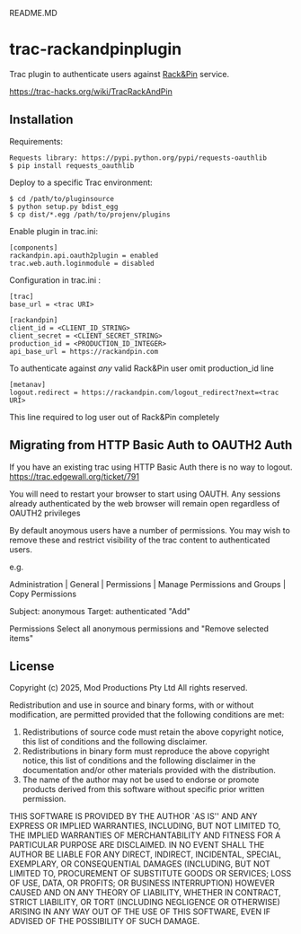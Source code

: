 README.MD
# trac-rackandpinplugin

Trac plugin to authenticate users against [Rack&Pin](https://rackandpin.com/) service.

https://trac-hacks.org/wiki/TracRackAndPin

## Installation

Requirements:

    Requests library: https://pypi.python.org/pypi/requests-oauthlib
    $ pip install requests_oauthlib

Deploy to a specific Trac environment:

    $ cd /path/to/pluginsource
    $ python setup.py bdist_egg
    $ cp dist/*.egg /path/to/projenv/plugins

Enable plugin in trac.ini:

    [components]
    rackandpin.api.oauth2plugin = enabled
    trac.web.auth.loginmodule = disabled

Configuration in trac.ini :

    [trac]
    base_url = <trac URI>
      
    [rackandpin]
    client_id = <CLIENT_ID_STRING>
    client_secret = <CLIENT_SECRET_STRING>
    production_id = <PRODUCTION_ID_INTEGER>
    api_base_url = https://rackandpin.com

To authenticate against _any_ valid Rack&Pin user omit production_id line

    [metanav]
    logout.redirect = https://rackandpin.com/logout_redirect?next=<trac URI>

This line required to log user out of Rack&Pin completely

## Migrating from HTTP Basic Auth to OAUTH2 Auth

If you have an existing trac using HTTP Basic Auth there is no way to logout.
https://trac.edgewall.org/ticket/791

You will need to restart your browser to start using OAUTH. Any sessions already authenticated by the web browser will remain open regardless of OAUTH2 privileges

By default anoymous users have a number of permissions. You may wish to remove these and restrict visibility of the trac content to authenticated users.

e.g.

Administration | General | Permissions | Manage Permissions and Groups | Copy Permissions

Subject: anonymous
Target: authenticated
"Add"

Permissions
Select all anonymous permissions and "Remove selected items"

## License

Copyright (c) 2025, Mod Productions Pty Ltd
All rights reserved.

Redistribution and use in source and binary forms, with or without
modification, are permitted provided that the following conditions
are met:

1. Redistributions of source code must retain the above copyright
   notice, this list of conditions and the following disclaimer.
2. Redistributions in binary form must reproduce the above copyright
   notice, this list of conditions and the following disclaimer in
   the documentation and/or other materials provided with the
   distribution.
3. The name of the author may not be used to endorse or promote
   products derived from this software without specific prior
   written permission.

THIS SOFTWARE IS PROVIDED BY THE AUTHOR `AS IS'' AND ANY EXPRESS
OR IMPLIED WARRANTIES, INCLUDING, BUT NOT LIMITED TO, THE IMPLIED
WARRANTIES OF MERCHANTABILITY AND FITNESS FOR A PARTICULAR PURPOSE
ARE DISCLAIMED. IN NO EVENT SHALL THE AUTHOR BE LIABLE FOR ANY
DIRECT, INDIRECT, INCIDENTAL, SPECIAL, EXEMPLARY, OR CONSEQUENTIAL
DAMAGES (INCLUDING, BUT NOT LIMITED TO, PROCUREMENT OF SUBSTITUTE
GOODS OR SERVICES; LOSS OF USE, DATA, OR PROFITS; OR BUSINESS
INTERRUPTION) HOWEVER CAUSED AND ON ANY THEORY OF LIABILITY,
WHETHER IN CONTRACT, STRICT LIABILITY, OR TORT (INCLUDING
NEGLIGENCE OR OTHERWISE) ARISING IN ANY WAY OUT OF THE USE OF THIS
SOFTWARE, EVEN IF ADVISED OF THE POSSIBILITY OF SUCH DAMAGE.
